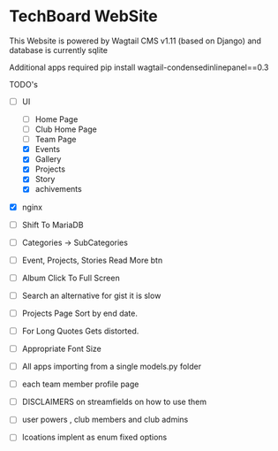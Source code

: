 # TechBoard WebSite

This Website is powered by Wagtail CMS v1.11 (based on Django) and database is currently sqlite

Additional apps required
pip install wagtail-condensedinlinepanel==0.3


TODO's

- [ ] UI

	- [ ] Home Page
	- [ ] Club Home Page
	- [ ] Team Page
	- [x] Events
	- [x] Gallery
	- [x] Projects
	- [x] Story
	- [x] achivements

- [x] nginx
- [ ] Shift To MariaDB
- [ ] Categories -> SubCategories
- [ ] Event, Projects, Stories Read More btn
- [ ] Album Click To Full Screen
- [ ] Search an alternative for gist it is slow
- [ ] Projects Page Sort by end date.
- [ ] For Long Quotes Gets distorted.
- [ ] Appropriate Font Size
- [ ] All apps importing from a single models.py folder
- [ ] each team member profile page
- [ ] DISCLAIMERS on streamfields on how to use them
- [ ] user powers , club members and club admins
- [ ] lcoations implent as enum fixed options
